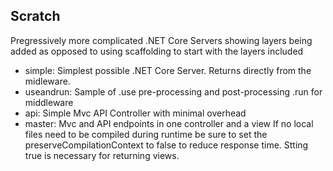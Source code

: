 ## Scratch
Pregressively more complicated .NET Core Servers showing layers being added as opposed to using scaffolding to start with the layers included 
- simple: Simplest possible .NET Core Server. Returns directly from the midleware.
- useandrun:  Sample of .use pre-processing and post-processing .run for middleware
- api: Simple Mvc API Controller with minimal overhead
- master: Mvc and API endpoints in one controller and a view
    If no local files need to be compiled during runtime be sure to set the preserveCompilationContext to false to reduce response time. Stting true is necessary for returning views.
